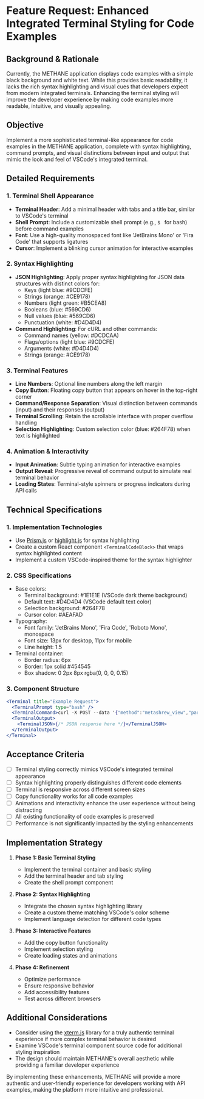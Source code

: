 # Feature Request: Enhanced Integrated Terminal Styling for Code Examples

## Background & Rationale

Currently, the METHANE application displays code examples with a simple black background and white text. While this provides basic readability, it lacks the rich syntax highlighting and visual cues that developers expect from modern integrated terminals. Enhancing the terminal styling will improve the developer experience by making code examples more readable, intuitive, and visually appealing.

## Objective

Implement a more sophisticated terminal-like appearance for code examples in the METHANE application, complete with syntax highlighting, command prompts, and visual distinctions between input and output that mimic the look and feel of VSCode's integrated terminal.

## Detailed Requirements

### 1. Terminal Shell Appearance
- **Terminal Header**: Add a minimal header with tabs and a title bar, similar to VSCode's terminal
- **Shell Prompt**: Include a customizable shell prompt (e.g., `$ ` for bash) before command examples
- **Font**: Use a high-quality monospaced font like 'JetBrains Mono' or 'Fira Code' that supports ligatures
- **Cursor**: Implement a blinking cursor animation for interactive examples

### 2. Syntax Highlighting
- **JSON Highlighting**: Apply proper syntax highlighting for JSON data structures with distinct colors for:
  - Keys (light blue: #9CDCFE)
  - Strings (orange: #CE9178)
  - Numbers (light green: #B5CEA8)
  - Booleans (blue: #569CD6)
  - Null values (blue: #569CD6)
  - Punctuation (white: #D4D4D4)
- **Command Highlighting**: For cURL and other commands:
  - Command names (yellow: #DCDCAA)
  - Flags/options (light blue: #9CDCFE)
  - Arguments (white: #D4D4D4)
  - Strings (orange: #CE9178)

### 3. Terminal Features
- **Line Numbers**: Optional line numbers along the left margin
- **Copy Button**: Floating copy button that appears on hover in the top-right corner
- **Command/Response Separation**: Visual distinction between commands (input) and their responses (output)
- **Terminal Scrolling**: Retain the scrollable interface with proper overflow handling
- **Selection Highlighting**: Custom selection color (blue: #264F78) when text is highlighted

### 4. Animation & Interactivity
- **Input Animation**: Subtle typing animation for interactive examples
- **Output Reveal**: Progressive reveal of command output to simulate real terminal behavior
- **Loading States**: Terminal-style spinners or progress indicators during API calls

## Technical Specifications

### 1. Implementation Technologies
- Use [Prism.js](https://prismjs.com/) or [highlight.js](https://highlightjs.org/) for syntax highlighting
- Create a custom React component `<TerminalCodeBlock>` that wraps syntax highlighted content
- Implement a custom VSCode-inspired theme for the syntax highlighter

### 2. CSS Specifications
- Base colors:
  - Terminal background: #1E1E1E (VSCode dark theme background)
  - Default text: #D4D4D4 (VSCode default text color)
  - Selection background: #264F78
  - Cursor color: #AEAFAD
- Typography:
  - Font family: 'JetBrains Mono', 'Fira Code', 'Roboto Mono', monospace
  - Font size: 13px for desktop, 11px for mobile
  - Line height: 1.5
- Terminal container:
  - Border radius: 6px
  - Border: 1px solid #454545
  - Box shadow: 0 2px 8px rgba(0, 0, 0, 0.15)

### 3. Component Structure
```jsx
<Terminal title="Example Request">
  <TerminalPrompt type="bash" />
  <TerminalCommand>curl -X POST --data '{"method":"metashrew_view","params":["trace","txid",4],"id":1,"jsonrpc":"2.0"}' https://mainnet.sandshrew.io</TerminalCommand>
  <TerminalOutput>
    <TerminalJSON>{/* JSON response here */}</TerminalJSON>
  </TerminalOutput>
</Terminal>
```

## Acceptance Criteria

- [ ] Terminal styling correctly mimics VSCode's integrated terminal appearance
- [ ] Syntax highlighting properly distinguishes different code elements
- [ ] Terminal is responsive across different screen sizes
- [ ] Copy functionality works for all code examples
- [ ] Animations and interactivity enhance the user experience without being distracting
- [ ] All existing functionality of code examples is preserved
- [ ] Performance is not significantly impacted by the styling enhancements

## Implementation Strategy

1. **Phase 1: Basic Terminal Styling**
   - Implement the terminal container and basic styling
   - Add the terminal header and tab styling
   - Create the shell prompt component

2. **Phase 2: Syntax Highlighting**
   - Integrate the chosen syntax highlighting library
   - Create a custom theme matching VSCode's color scheme
   - Implement language detection for different code types

3. **Phase 3: Interactive Features**
   - Add the copy button functionality
   - Implement selection styling
   - Create loading states and animations

4. **Phase 4: Refinement**
   - Optimize performance
   - Ensure responsive behavior
   - Add accessibility features
   - Test across different browsers

## Additional Considerations

- Consider using the [xterm.js](https://xtermjs.org/) library for a truly authentic terminal experience if more complex terminal behavior is desired
- Examine VSCode's terminal component source code for additional styling inspiration
- The design should maintain METHANE's overall aesthetic while providing a familiar developer experience

By implementing these enhancements, METHANE will provide a more authentic and user-friendly experience for developers working with API examples, making the platform more intuitive and professional.